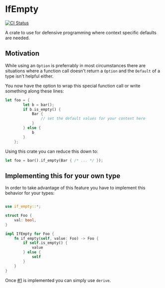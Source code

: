 # IfEmpty

[![CI Status](https://github.com/cschlosser/ifempty/actions/workflows/ci.yml/badge.svg)](https://github.com/cschlosser/IfEmpty/actions/workflows/ci.yml)

A crate to use for defensive programming where context specific defaults are needed.

## Motivation

While using an `Option` is preferrably in most circumstances there are situations where a function call
doesn't return a `Option` and the `Default` of a type isn't helpful either.

You now have the option to wrap this special function call or write something along these lines:

```rust
let foo = {
        let b = bar();
        if b.is_empty() {
            Bar {
                // set the default values for your context here
            }
        } else {
            b
        }
    };
```

Using this crate you can reduce this down to:

```rust
let foo = bar().if_empty(Bar { /* ... */ }); 
```

## Implementing this for your own type

In order to take advantage of this feature you have to implement this behavior for your types:

```rust

use if_empty::*;

struct Foo {
    val: bool,
}

impl IfEmpty for Foo {
    fn if_empty(self, value: Foo) -> Foo {
        if self.is_empty() {
            value
        } else {
            self
        }
    }
}

```

Once [#1](https://github.com/cschlosser/IfEmpty/issues/1) is implemented you can simply use `derive`.


